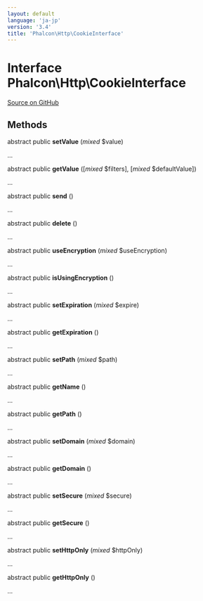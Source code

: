 ```yaml
---
layout: default
language: 'ja-jp'
version: '3.4'
title: 'Phalcon\Http\CookieInterface'
---
```


# Interface **Phalcon\Http\CookieInterface**

<a href="https://github.com/phalcon/cphalcon/tree/v3.4.0/phalcon/http/cookieinterface.zep" class="btn btn-default btn-sm">Source on GitHub</a>

## Methods

abstract public **setValue** (*mixed* $value)

...

abstract public **getValue** ([*mixed* $filters], [*mixed* $defaultValue])

...

abstract public **send** ()

...

abstract public **delete** ()

...

abstract public **useEncryption** (*mixed* $useEncryption)

...

abstract public **isUsingEncryption** ()

...

abstract public **setExpiration** (*mixed* $expire)

...

abstract public **getExpiration** ()

...

abstract public **setPath** (*mixed* $path)

...

abstract public **getName** ()

...

abstract public **getPath** ()

...

abstract public **setDomain** (*mixed* $domain)

...

abstract public **getDomain** ()

...

abstract public **setSecure** (*mixed* $secure)

...

abstract public **getSecure** ()

...

abstract public **setHttpOnly** (*mixed* $httpOnly)

...

abstract public **getHttpOnly** ()

...